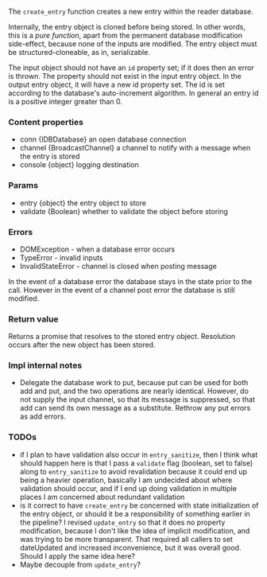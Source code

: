 The `create_entry` function creates a new entry within the reader database.

Internally, the entry object is cloned before being stored. In other words, this is a *pure function*, apart from the permanent database modification side-effect, because none of the inputs are modified. The entry object must be structured-cloneable, as in, serializable.

The input object should not have an `id` property set; if it does then an error is thrown. The property should not exist in the input entry object. In the output entry object, it will have a new id property set.  The id is set according to the database's auto-increment algorithm. In general an entry id is a positive integer greater than 0.

### Content properties
* conn {IDBDatabase} an open database connection
* channel {BroadcastChannel} a channel to notify with a message when the entry is stored
* console {object} logging destination

### Params
* entry {object} the entry object to store
* validate {Boolean} whether to validate the object before storing

### Errors
* DOMException - when a database error occurs
* TypeError - invalid inputs
* InvalidStateError - channel is closed when posting message

In the event of a database error the database stays in the state prior to the call. However in the event of a channel post error the database is still modified.

### Return value
Returns a promise that resolves to the stored entry object. Resolution occurs after the new object has been stored.

### Impl internal notes
* Delegate the database work to put, because put can be used for both add and put, and the two operations are nearly identical. However, do not supply the input channel, so that its message is suppressed, so that add can send its own message as a substitute. Rethrow any put errors as add errors.

### TODOs
* if I plan to have validation also occur in `entry_sanitize`, then I think what should happen here is that I pass a `validate` flag (boolean, set to false) along to `entry_sanitize` to avoid revalidation because it could end up being a heavier operation, basically I am undecided about where validation should occur, and if I end up doing validation in multiple places I am concerned about redundant validation
* is it correct to have `create_entry` be concerned with state initialization of the entry object, or should it be a responsibility of something earlier in the pipeline? I revised `update_entry` so that it does no property modification, because I don't like the idea of implicit modification, and was trying to be more transparent. That required all callers to set dateUpdated and increased inconvenience, but it was overall good. Should I apply the same idea here?
* Maybe decouple from `update_entry`?
